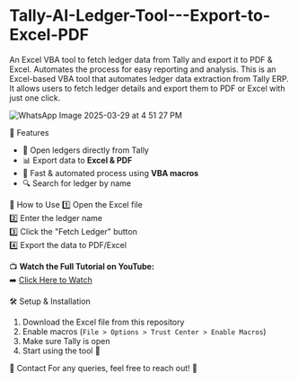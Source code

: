 # Tally-AI-Ledger-Tool---Export-to-Excel-PDF
An Excel VBA tool to fetch ledger data from Tally and export it to PDF &amp; Excel. Automates the process for easy reporting and analysis.
This is an Excel-based VBA tool that automates ledger data extraction from Tally ERP. It allows users to fetch ledger details and export them to PDF or Excel with just one click.

![WhatsApp Image 2025-03-29 at 4 51 27 PM](https://github.com/user-attachments/assets/63bd4375-77d0-4927-85aa-051ef663b7e8)

🎯 Features
- 📂 Open ledgers directly from Tally  
- 📊 Export data to **Excel & PDF**  
- 🚀 Fast & automated process using **VBA macros**  
- 🔍 Search for ledger by name

📌 How to Use
1️⃣ Open the Excel file  
2️⃣ Enter the ledger name  
3️⃣ Click the "Fetch Ledger" button  
4️⃣ Export the data to PDF/Excel  

📺 **Watch the Full Tutorial on YouTube:**  
➡️ [Click Here to Watch]([Your-YouTube-Video-Link](https://youtu.be/QPr-TQW1rPk))

🛠️ Setup & Installation
1. Download the Excel file from this repository  
2. Enable macros (`File > Options > Trust Center > Enable Macros`)  
3. Make sure Tally is open  
4. Start using the tool 🚀

📩 Contact
For any queries, feel free to reach out! 🚀
